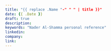 ```yaml
---
title: "{{ replace .Name "-" " " | title }}"
date: {{ .Date }}
draft: true
description: 
keywords: "Nader Al-Shamma personal reference"
linkedin:
company:
link:
---
```


